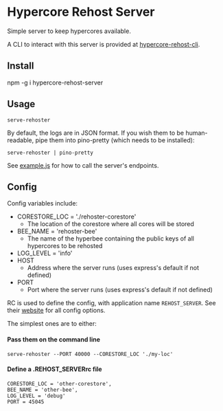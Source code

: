 # Hypercore Rehost Server

Simple server to keep hypercores available.

A CLI to interact with this server is provided at [hypercore-rehost-cli](https://gitlab.com/HDegroote/hypercore-rehost-cli).

## Install

npm -g i hypercore-rehost-server

## Usage

`serve-rehoster`

By default, the logs are in JSON format.
If you wish them to be human-readable, pipe them into pino-pretty (which needs to be installed):

`serve-rehoster | pino-pretty`

See [example.js](example.js) for how to call the server's endpoints.

## Config

Config variables include:
- CORESTORE_LOC = './rehoster-corestore'
   - The location of the corestore where all cores will be stored
- BEE_NAME = 'rehoster-bee'
   - The name of the hyperbee containing the public keys of all hypercores to be rehosted
- LOG_LEVEL = 'info'
- HOST
  - Address where the server runs (uses express's default if not defined)
- PORT
  - Port where the server runs (uses express's default if not defined)


RC is used to define the config, with application name `REHOST_SERVER`. See their [website](https://www.npmjs.com/package/rc) for all config options.

The simplest ones are to either:

#### Pass them on the command line
`serve-rehoster --PORT 40000 --CORESTORE_LOC './my-loc'`


#### Define a .REHOST_SERVERrc file
```
CORESTORE_LOC = 'other-corestore',
BEE_NAME = 'other-bee',
LOG_LEVEL = 'debug'
PORT = 45045
```
